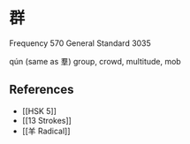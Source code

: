 # 群
Frequency 570
General Standard 3035

qún
(same as 羣) group, crowd, multitude, mob

## References
- [[HSK 5]]
- [[13 Strokes]]
- [[羊 Radical]]
